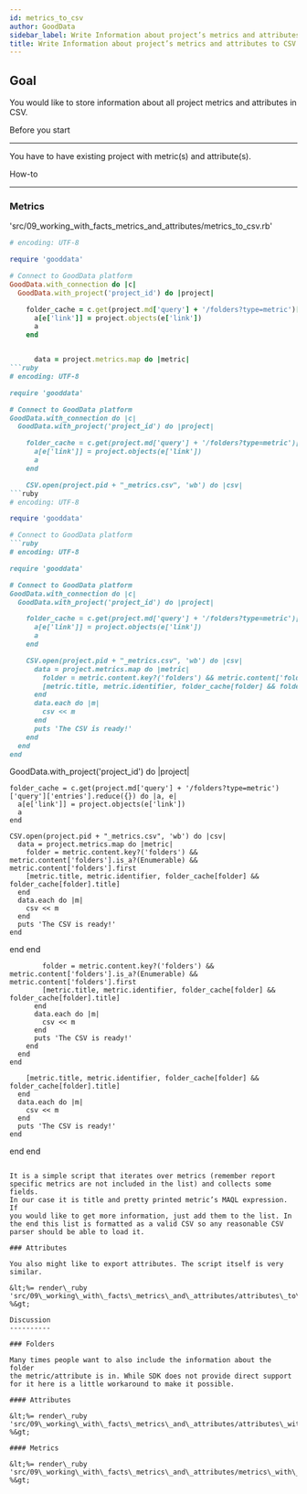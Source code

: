 ```yaml
---
id: metrics_to_csv
author: GoodData
sidebar_label: Write Information about project’s metrics and attributes to CSV
title: Write Information about project’s metrics and attributes to CSV
---
```


Goal
-------

You would like to store information about all project metrics and
attributes in CSV.

Before you start

-------------

You have to have existing project with metric(s) and attribute(s).

How-to

--------

### Metrics


'src/09\_working\_with\_facts\_metrics\_and\_attributes/metrics\_to\_csv.rb'
```ruby
# encoding: UTF-8

require 'gooddata'

# Connect to GoodData platform
GoodData.with_connection do |c|
  GoodData.with_project('project_id') do |project|

    folder_cache = c.get(project.md['query'] + '/folders?type=metric')['query']['entries'].reduce({}) do |a, e|
      a[e['link']] = project.objects(e['link'])
      a
    end


      data = project.metrics.map do |metric|
```ruby
# encoding: UTF-8

require 'gooddata'

# Connect to GoodData platform
GoodData.with_connection do |c|
  GoodData.with_project('project_id') do |project|

    folder_cache = c.get(project.md['query'] + '/folders?type=metric')['query']['entries'].reduce({}) do |a, e|
      a[e['link']] = project.objects(e['link'])
      a
    end

    CSV.open(project.pid + "_metrics.csv", 'wb') do |csv|
```ruby
# encoding: UTF-8

require 'gooddata'

# Connect to GoodData platform
```ruby
# encoding: UTF-8

require 'gooddata'

# Connect to GoodData platform
GoodData.with_connection do |c|
  GoodData.with_project('project_id') do |project|

    folder_cache = c.get(project.md['query'] + '/folders?type=metric')['query']['entries'].reduce({}) do |a, e|
      a[e['link']] = project.objects(e['link'])
      a
    end

    CSV.open(project.pid + "_metrics.csv", 'wb') do |csv|
      data = project.metrics.map do |metric|
        folder = metric.content.key?('folders') && metric.content['folders'].is_a?(Enumerable) && metric.content['folders'].first
        [metric.title, metric.identifier, folder_cache[folder] && folder_cache[folder].title]
      end
      data.each do |m|
        csv << m
      end
      puts 'The CSV is ready!'
    end
  end
end
```
  GoodData.with_project('project_id') do |project|

    folder_cache = c.get(project.md['query'] + '/folders?type=metric')['query']['entries'].reduce({}) do |a, e|
      a[e['link']] = project.objects(e['link'])
      a
    end

    CSV.open(project.pid + "_metrics.csv", 'wb') do |csv|
      data = project.metrics.map do |metric|
        folder = metric.content.key?('folders') && metric.content['folders'].is_a?(Enumerable) && metric.content['folders'].first
        [metric.title, metric.identifier, folder_cache[folder] && folder_cache[folder].title]
      end
      data.each do |m|
        csv << m
      end
      puts 'The CSV is ready!'
    end
  end
end
```
        folder = metric.content.key?('folders') && metric.content['folders'].is_a?(Enumerable) && metric.content['folders'].first
        [metric.title, metric.identifier, folder_cache[folder] && folder_cache[folder].title]
      end
      data.each do |m|
        csv << m
      end
      puts 'The CSV is ready!'
    end
  end
end
```
        [metric.title, metric.identifier, folder_cache[folder] && folder_cache[folder].title]
      end
      data.each do |m|
        csv << m
      end
      puts 'The CSV is ready!'
    end
  end
end
```

It is a simple script that iterates over metrics (remember report
specific metrics are not included in the list) and collects some fields.
In our case it is title and pretty printed metric’s MAQL expression. If
you would like to get more information, just add them to the list. In
the end this list is formatted as a valid CSV so any reasonable CSV
parser should be able to load it.

### Attributes

You also might like to export attributes. The script itself is very
similar.

&lt;%= render\_ruby
'src/09\_working\_with\_facts\_metrics\_and\_attributes/attributes\_to\_csv.rb'
%&gt;

Discussion
----------

### Folders

Many times people want to also include the information about the folder
the metric/attribute is in. While SDK does not provide direct support
for it here is a little workaround to make it possible.

#### Attributes

&lt;%= render\_ruby
'src/09\_working\_with\_facts\_metrics\_and\_attributes/attributes\_with\_folder\_to\_csv.rb'
%&gt;

#### Metrics

&lt;%= render\_ruby
'src/09\_working\_with\_facts\_metrics\_and\_attributes/metrics\_with\_folder\_to\_csv.rb'
%&gt;
